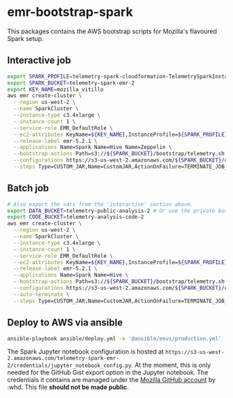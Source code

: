 emr-bootstrap-spark
===================

This packages contains the AWS bootstrap scripts for Mozilla's flavoured Spark setup.

## Interactive job
```bash
export SPARK_PROFILE=telemetry-spark-cloudformation-TelemetrySparkInstanceProfile-1SATUBVEXG7E3
export SPARK_BUCKET=telemetry-spark-emr-2
export KEY_NAME=mozilla_vitillo
aws emr create-cluster \
  --region us-west-2 \
  --name SparkCluster \
  --instance-type c3.4xlarge \
  --instance-count 1 \
  --service-role EMR_DefaultRole \
  --ec2-attributes KeyName=${KEY_NAME},InstanceProfile=${SPARK_PROFILE} \
  --release-label emr-5.2.1 \
  --applications Name=Spark Name=Hive Name=Zeppelin \
  --bootstrap-actions Path=s3://${SPARK_BUCKET}/bootstrap/telemetry.sh \
  --configurations https://s3-us-west-2.amazonaws.com/${SPARK_BUCKET}/configuration/configuration.json \
  --steps Type=CUSTOM_JAR,Name=CustomJAR,ActionOnFailure=TERMINATE_JOB_FLOW,Jar=s3://us-west-2.elasticmapreduce/libs/script-runner/script-runner.jar,Args=\["s3://${SPARK_BUCKET}/steps/zeppelin/zeppelin.sh"\]
```

## Batch job
```bash
# Also export the vars from the 'interactive' section above.
export DATA_BUCKET=telemetry-public-analysis-2 # Or use the private bucket.
export CODE_BUCKET=telemetry-analysis-code-2
aws emr create-cluster \
  --region us-west-2 \
  --name SparkCluster \
  --instance-type c3.4xlarge \
  --instance-count 1 \
  --service-role EMR_DefaultRole \
  --ec2-attributes KeyName=${KEY_NAME},InstanceProfile=${SPARK_PROFILE} \
  --release-label emr-5.2.1 \
  --applications Name=Spark Name=Hive \
  --bootstrap-actions Path=s3://${SPARK_BUCKET}/bootstrap/telemetry.sh \
  --configurations https://s3-us-west-2.amazonaws.com/${SPARK_BUCKET}/configuration/configuration.json \
  --auto-terminate \
  --steps Type=CUSTOM_JAR,Name=CustomJAR,ActionOnFailure=TERMINATE_JOB_FLOW,Jar=s3://us-west-2.elasticmapreduce/libs/script-runner/script-runner.jar,Args=\["s3://${SPARK_BUCKET}/steps/batch.sh","--job-name","foo","--notebook","s3://${CODE_BUCKET}/jobs/foo/Telemetry Hello World.ipynb","--data-bucket","${DATA_BUCKET}"\]
```

## Deploy to AWS via ansible
```bash
ansible-playbook ansible/deploy.yml -e '@ansible/envs/production.yml' -i ansible/inventory
```

The Spark Jupyter notebook configuration is hosted at `https://s3-us-west-2.amazonaws.com/telemetry-spark-emr-2/credentials/jupyter_notebook_config.py`. At the moment, this is only needed for the GitHub Gist export option in the Jupyter notebook. The credentials it contains are managed under the [Mozilla GitHub account](https://github.com/mozilla/) by :whd. This file **should not be made public**.
